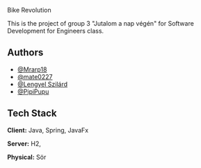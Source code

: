 Bike Revolution

This is the project of group 3 "Jutalom a nap végén" for Software Development for Engineers class.

## Authors

- [@Mrarp18](https://www.github.com/Mrarp18)
- [@mate0227](https://www.github.com/mate0227)
- [@Lengyel Szilárd](https://www.github.com/lenszu)
- [@PipiPupu](https://www.github.com/BonaNoel)

## Tech Stack

**Client:** Java, Spring, JavaFx

**Server:** H2,

**Physical:** Sör
